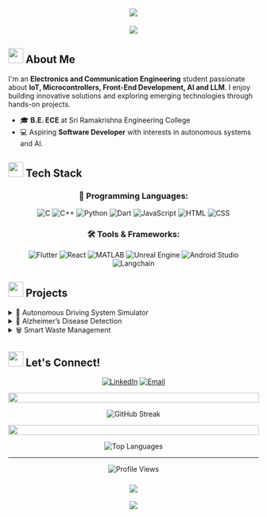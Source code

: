 

<h1 align="center" style="border: none; text-decoration: none;">
   <img src="https://readme-typing-svg.herokuapp.com/?lines=Hello,+I'm+Shanmathan+T+S!;Welcome+to+my+GitHub+profile+👋!&center=true&size=40&duration=3000&pause=1000&center=true&vCenter=true&width=800&height=100">
</h1>

<div align="center">
<img src="https://media.giphy.com/media/M9kgjEsLG6LMbYC9dl/giphy.gif">
</div>


## <img src="https://media.giphy.com/media/iY8CRBdQXODJSCERIr/giphy.gif" width="30px"> About Me

I'm an **Electronics and Communication Engineering** student passionate about **IoT, Microcontrollers, Front-End Development, AI and LLM**. I enjoy building innovative solutions and exploring emerging technologies through hands-on projects.

- 🎓 **B.E. ECE** at Sri Ramakrishna Engineering College
- 💻 Aspiring **Software Developer** with interests in autonomous systems and AI.

## <img src="https://media2.giphy.com/media/QssGEmpkyEOhBCb7e1/giphy.gif" width="30px"> Tech Stack

<div align="center">

### 🚀 Programming Languages:
![C](https://img.shields.io/badge/C-00599C?style=for-the-badge&logo=c&logoColor=white)
![C++](https://img.shields.io/badge/C++-00595C?style=for-the-badge&logo=c%2B%2B&logoColor=white)
![Python](https://img.shields.io/badge/Python-3776AB?style=for-the-badge&logo=python&logoColor=white)
![Dart](https://img.shields.io/badge/Dart-0175C2?style=for-the-badge&logo=dart&logoColor=white)
![JavaScript](https://img.shields.io/badge/JavaScript-323330?style=for-the-badge&logo=javascript&logoColor=F7DF1E)
![HTML](https://img.shields.io/badge/HTML5-E34F26?style=for-the-badge&logo=html5&logoColor=white)
![CSS](https://img.shields.io/badge/CSS3-1572B6?style=for-the-badge&logo=css3&logoColor=white)

### 🛠️ Tools & Frameworks:
![Flutter](https://img.shields.io/badge/Flutter-02569B?style=for-the-badge&logo=flutter&logoColor=white)
![React](https://img.shields.io/badge/React-20232A?style=for-the-badge&logo=react&logoColor=61DAFB)
![MATLAB](https://img.shields.io/badge/MATLAB-0076A8?style=for-the-badge&logo=mathworks&logoColor=white)
![Unreal Engine](https://img.shields.io/badge/Unreal_Engine-313131?style=for-the-badge&logo=unreal-engine&logoColor=white)
![Android Studio](https://img.shields.io/badge/Android_Studio-3DDC84?style=for-the-badge&logo=android-studio&logoColor=white)
![Langchain](https://img.shields.io/badge/Langchain-FF9900?style=for-the-badge&logo=chainlink&logoColor=white)




</div>

## <img src="https://media.giphy.com/media/j2pOGeGYKe2xCCKwfi/giphy.gif" width="30px"> Projects

<details>
<summary>🚗 Autonomous Driving System Simulator</summary>

- 🛠️ Tools: Linux, Unreal Engine, Autoware
- 🎯 Simulating vehicle dynamics in 3D environments

</details>

<details>
<summary>🧠 Alzheimer’s Disease Detection</summary>

- 🧬 Published at IEEE AMATHE 2024
- 🎯 Early detection of Alzheimer's using EEG and machine learning
- 💡 Achieved 98.6% accuracy

</details>

<details>
<summary>🗑️ Smart Waste Management</summary>

- 💡 IoT-enabled smart bin for real-time waste monitoring
- 📱 Developed mobile app with live fill-level updates

</details>





## <img src="https://media.giphy.com/media/LnQjpWaON8nhr21vNW/giphy.gif" width="30px"> Let's Connect!

<div align="center">

[![LinkedIn](https://img.shields.io/badge/LinkedIn-Connect-0077B5?style=for-the-badge&logo=linkedin&logoColor=white)](https://www.linkedin.com/in/shanmathan-ts/)
[![Email](https://img.shields.io/badge/Email-Contact-D14836?style=for-the-badge&logo=gmail&logoColor=white)](mailto:shanmathan.2102207@srec.ac.in)

</div>

<p align="center">
  <img src="https://i.imgur.com/dBaSKWF.gif" height="20" width="100%">
</p>

<div align="center">
  <img src="https://github-readme-streak-stats.herokuapp.com/?user=shanmathan&theme=radical" alt="GitHub Streak" />
</div>

<p align="center">
  <img src="https://i.imgur.com/dBaSKWF.gif" height="20" width="100%">
</p>

<div align="center">
  <img src="https://github-readme-stats.vercel.app/api/top-langs/?username=shanmathan&layout=compact&theme=radical" alt="Top Languages" />
</div>

---

<div align="center">
  <img src="https://komarev.com/ghpvc/?username=shanmathan&color=blueviolet&style=for-the-badge" alt="Profile Views" />
</div>

<h3 align="center">
  <img src="https://readme-typing-svg.herokuapp.com/?lines=Thanks+for+visiting!;Let's+innovate+together!&center=true&size=22&width=500">
</h3>

<div align="center">
  <img src="https://capsule-render.vercel.app/api?type=waving&color=gradient&gradient=1:00c6ff,1:0072ff&height=100&section=footer"/>
</div>


